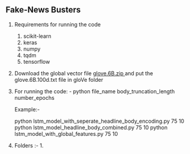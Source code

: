 ## Fake-News Busters
1. Requirements for running the code
   1. scikit-learn
   2. keras
   3. numpy
   4. tqdm
   5. tensorflow
   
2. Download the global vector file <a href="http://nlp.stanford.edu/data/glove.6B.zip"> glove.6B.zip </a> and put the glove.6B.100d.txt file in gloVe folder

3. For running the code: -
   python file_name body_truncation_length number_epochs
   
   Example:-
   
   python lstm_model_with_seperate_headline_body_encoding.py 75 10
   python lstm_model_headline_body_combined.py 75 10
   python lstm_model_with_global_features.py 75 10

4. Folders :-
   1. 
